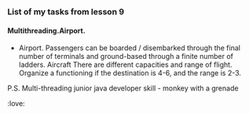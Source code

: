 ### List of my tasks from lesson 9

#### Multithreading.Airport.

- Airport. Passengers can be boarded / disembarked through the final
number of terminals and ground-based through a finite number of ladders. Aircraft
There are different capacities and range of flight. Organize a functioning
if the destination is 4-6, and the range is 2-3.

P.S. Multi-threading junior java developer skill -  monkey with a grenade


:love: